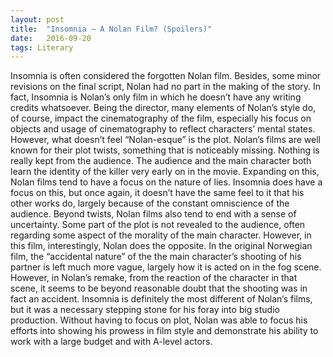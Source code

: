 ```yaml
---
layout:	post
title:	"Insomnia — A Nolan Film? (Spoilers)"
date:	2016-09-20
tags: Literary
---
```


Insomnia is often considered the forgotten Nolan film. Besides, some minor revisions on the final script, Nolan had no part in the making of the story. In fact, Insomnia is Nolan’s only film in which he doesn’t have any writing credits whatsoever. Being the director, many elements of Nolan’s style do, of course, impact the cinematography of the film, especially his focus on objects and usage of cinematography to reflect characters’ mental states. However, what doesn’t feel “Nolan-esque” is the plot. Nolan’s films are well known for their plot twists, something that is noticeably missing. Nothing is really kept from the audience. The audience and the main character both learn the identity of the killer very early on in the movie. Expanding on this, Nolan films tend to have a focus on the nature of lies. Insomnia does have a focus on this, but once again, it doesn’t have the same feel to it that his other works do, largely because of the constant omniscience of the audience. Beyond twists, Nolan films also tend to end with a sense of uncertainty. Some part of the plot is not revealed to the audience, often regarding some aspect of the morality of the main character. However, in this film, interestingly, Nolan does the opposite. In the original Norwegian film, the “accidental nature” of the the main character’s shooting of his partner is left much more vague, largely how it is acted on in the fog scene. However, in Nolan’s remake, from the reaction of the character in that scene, it seems to be beyond reasonable doubt that the shooting was in fact an accident. Insomnia is definitely the most different of Nolan’s films, but it was a necessary stepping stone for his foray into big studio production. Without having to focus on plot, Nolan was able to focus his efforts into showing his prowess in film style and demonstrate his ability to work with a large budget and with A-level actors.
